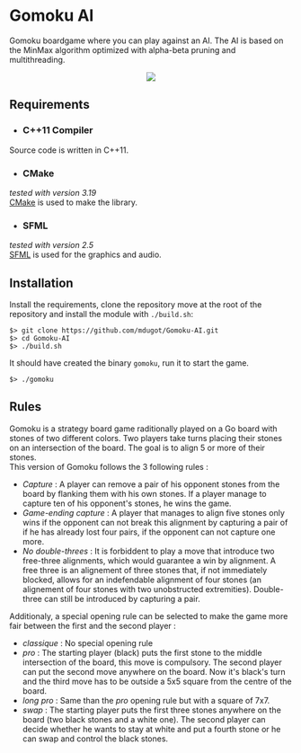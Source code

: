 # Gomoku AI

Gomoku boardgame where you can play against an AI.
The AI is based on the MinMax algorithm optimized with alpha-beta pruning and multithreading.

<p align="center">
  <img src="https://github.com/mdugot/Gomoku-AI/blob/master/gomoku.gif" />
</p>


## Requirements

 * ### C++11 Compiler
Source code is written in C++11.

 * ### CMake
*tested with version 3.19* <br/>
[CMake](https://cmake.org/) is used to make the library.

 * ### SFML
*tested with version 2.5* <br/>
[SFML](https://www.sfml-dev.org/) is used for the graphics and audio.


## Installation

Install the requirements, clone the repository move at the root of the repository and install the module with `./build.sh`:

```
$> git clone https://github.com/mdugot/Gomoku-AI.git
$> cd Gomoku-AI
$> ./build.sh
```

It should have created the binary `gomoku`, run it to start the game.

```
$> ./gomoku
```

## Rules

Gomoku is a strategy board game raditionally played on a Go board with stones of two different colors.
Two players take turns placing their stones on an intersection of the board.
The goal is to align 5 or more of their stones. </br>
This version of Gomoku follows the 3 following rules :
 * *Capture* : A player can remove a pair of his opponent stones from the board by flanking them with his own stones. If a player manage to capture ten of his opponent's stones, he wins the game.
 * *Game-ending capture* : A player that manages to align five stones only wins if the opponent can not break this alignment by capturing a pair of if he has already lost four pairs, if the opponent can not capture one more.
 * *No double-threes* : It is forbiddent to play a move that introduce two free-three alignments, which would guarantee a win by alignment. A free three is an alignement of three stones that, if not immediately blocked, allows for an indefendable alignment of four stones (an alignement of four stones with two unobstructed extremities). Double-three can still be introduced by capturing a pair.

Additionaly, a special opening rule can be selected to make the game more fair between the first and the second player :
 * *classique* : No special opening rule
 * *pro* : The starting player (black) puts the first stone to the middle intersection of the board, this move is compulsory. The second player can put the second move anywhere on the board. Now it's black's turn and the third move has to be outside a 5x5 square from the centre of the board.
 * *long pro* : Same than the *pro* opening rule but with a square of 7x7.
 * *swap* : The starting player puts the first three stones anywhere on the board (two black stones and a white one). The second player can decide whether he wants to stay at white and put a fourth stone or he can swap and control the black stones.


